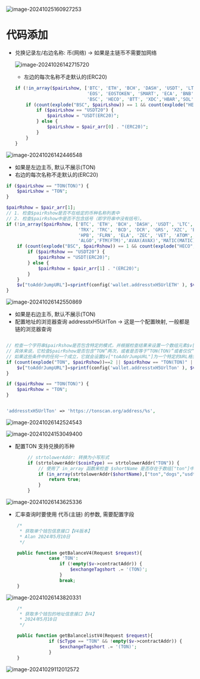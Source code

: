 ![image-20241025160927253](../../../picture/image-20241024151914253.png)



# 代码添加

- 兑换记录左/右边名称: 币(网络) -> 如果是主链币不需要加网络

  ![image-20241026142715720](../../../picture/image-20241026142715720.png)

  - 左边的每次名称不走默认的(ERC20)

  ```php
  if (!in_array($pairLshow, ['BTC', 'ETH', 'BCH', 'DASH', 'USDT', 'LTC', 'DGB', 'ETC', 'XRP', 'CMT', 'XLM', 'BTX', 'BTG', 'DOGE', 'TRX', 'TRC', 'BCD', 'DCR', 'GRS', 'XZC',
                             'EOS', 'EOSTOKEN', 'SMART', 'ECA', 'BNB', 'ADA', 'BSV', 'PTN', 'XVG(XVG)', 'WTC', 'HPB', 'FLRN', 'ELA', 'ZEC', 'VET', 'ATOM', 'XTZ', 'DOT', 'THETA', 'KSM', 'BCHA',
                             'BSC', 'HECO', 'BTT', 'XDC','HBAR','SOL','ETHF','ETHW','ALGO','FTM(FTM)','AVAX(AVAX)','MATIC(MATIC)','CRO',"ARB","TON"])&&count(explode("(",$pairLshow))!=2) {
      if (count(explode("BSC", $pairLshow)) == 1 && count(explode("HECO", $pairLshow)) == 1) {
          if ($pairLshow == "USDT20") {
              $pairLshow = "USDT(ERC20)";
          } else {
              $pairLshow = $pair_arr[0] . "(ERC20)";
          }
      }          
  }
  ```

![image-20241026142446548](../../../picture/image-20241026142446548.png)



- 如果是左边主币, 默认不展示(TON)
- 右边的每次名称不走默认的(ERC20)

```php
if ($pairLshow == "TON(TON)") {
    $pairLshow = "TON";
}

$pairRshow = $pair_arr[1];
// 1. 检查$pairRshow是否不在给定的币种名称列表中
// 2. 检查$pairRshow中是否不包含括号（即字符串中没有括号）。
if (!in_array($pairRshow, ['BTC', 'ETH', 'BCH', 'DASH', 'USDT', 'LTC', 'DGB', 'ETC', 'XRP', 'CMT', 'XLM', 'BTX', 'BTG', 'DOGE',
                           'TRX', 'TRC', 'BCD', 'DCR', 'GRS', 'XZC', 'EOS', 'EOSTOKEN', 'SMART', 'ECA', 'BNB', 'ADA', 'BSV', 'PTN', 'XVG(XVG)', 'WTC',
                           'HPB', 'FLRN', 'ELA', 'ZEC', 'VET', 'ATOM', 'XTZ', 'DOT', 'THETA', 'KSM', 'BCHA', 'BSC', 'HECO', 'BTT', 'XDC','HBAR','SOL','ETHF','ETHW',"ARB",
                           'ALGO','FTM(FTM)','AVAX(AVAX)','MATIC(MATIC)','WETH(MATIC)','CRO','TON'])&&count(explode("(",$pairRshow))==1) {
    if (count(explode("BSC", $pairRshow)) == 1 && count(explode("HECO", $pairRshow)) == 1) {
        if ($pairRshow == "USDT20") {
            $pairRshow = "USDT(ERC20)";
        } else {
            $pairRshow = $pair_arr[1] . "(ERC20)";
        }
    }
    $v["toAddrJumpURL"]=sprintf(config('wallet.addresstxH5UrlETH' ), $v["receiptAddr"]);
}
```



![image-20241026142550869](../../../picture/image-20241026142550869.png)

- 如果是右边主币, 默认不展示(TON)
- 配置地址的浏览器查询 addresstxH5UrlTon -> 这是一个配置映射, 一般都是链的浏览器查询

```php

// 检查一个字符串$pairRshow是否包含特定的模式，并根据检查结果来设置一个数组元素$v["toAddrJumpURL"]的值。
// 具体来说，它检查$pairRshow是否包含“TON”两次，或者是否等于“TON(TON)”或者仅仅“TON”。
// 如果这些条件中的任何一个成立，它就会设置$v["toAddrJumpURL"]为一个特定的URL格式化字符串。
if (count(explode("TON", $pairRshow))==2 || $pairRshow == "TON(TON)" || $pairRshow == "TON") {
    $v["toAddrJumpURL"]=sprintf(config('wallet.addresstxH5UrlTon' ), $v["receiptAddr"]);
}

if ($pairRshow == "TON(TON)") {
    $pairRshow = "TON";
}


'addresstxH5UrlTon' => 'https://tonscan.org/address/%s',
```





![image-20241026142524543](../../../picture/image-20241026142524543.png)

![image-20241024153049400](../../../picture/image-20241024153049400.png)



- 配置TON 支持兑换的币种

```php
        // strtolowerAddr: 转换为小写形式
        if (strtolowerAddr($coinType) == strtolowerAddr("TON")) {
            // 使用了 in_array 函数来检查 $shortName 是否存在于数组["ton"]中
            if (in_array(strtolowerAddr($shortName),["ton","dogs","usdton","not","hmstr"])) {
                return true;
            }
        }
```



![image-20241026143625336](../../../picture/image-20241026143625336.png)



- 汇率查询时要使用 代币(主链) 的参数, 需要配置字段

```php
    /*
     * 获取单个钱包信息接口【V4版本】
     * Alan 2024年5月10日
     */

    public function getBalanceV4(Request $request){
				case 'TON':
                    if (!empty($v->contractAddr)) {
                        $exchangeTagshort .= '(TON)';
                    }
                    break;
    }

```



![image-20241026143820331](../../../picture/image-20241026143820331.png)



```php
    /*
     * 获取多个钱包的地址信息接口【V4】
     * 2024年5月10日
     */

    public function getBalancelistV4(Request $request){
                if ($cType == "TON" && !empty($v->contractAddr)) {
                    $exchangeTagshort .= '(TON)';
                }
    }
```

![image-20241029112012572](../../../picture/image-20241029112012572.png)